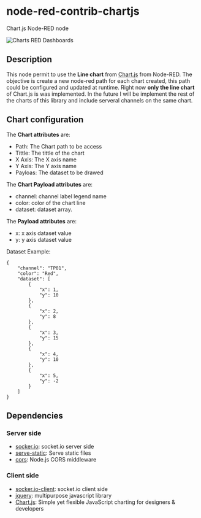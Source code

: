 # node-red-contrib-chartjs
Chart.js Node-RED node

![Charts RED Dashboards](https://user-images.githubusercontent.com/1216181/52352347-b4195f00-2a2c-11e9-9f15-ef9f1b781108.png)

## Description
This node permit to use the **Line chart** from [Chart.js](https://www.chartjs.org/) from Node-RED. The objective is create a new node-red path for each chart created, this path could be configured and updated at runtime. Right now **only the line chart** of Chart.js is was implemented. In the future I will be implement the rest of the charts of this library and include serveral channels on the same chart.

## Chart configuration
The **Chart attributes** are:
* Path: The Chart path to be access
* Tittle: The tittle of the chart
* X Axis: The X axis name
* Y Axis: The Y axis name
* Payloas: The dataset to be drawed

The **Chart Payload attributes** are:
* channel: channel label legend name
* color: color of the chart line
* dataset: dataset array. 

The **Payload attributes** are:
* x: x axis dataset value
* y: y axis dataset value

Dataset Example:
```
{
    "channel": "TP01",
    "color": "Red",
    "dataset": [
        {
            "x": 1,
            "y": 10
        },
        {
            "x": 2,
            "y": 8
        },
        {
            "x": 3,
            "y": 15
        },
        {
            "x": 4,
            "y": 10
        },
        {
            "x": 5,
            "y": -2
        }
    ]
}
```

## Dependencies
### Server side
* [socker.io](https://github.com/socketio/socket.io): socket.io server side
* [serve-static](https://github.com/expressjs/serve-static): Serve static files
* [cors](https://github.com/expressjs/cors): Node.js CORS middleware

### Client side
* [socker.io-client](https://github.com/socketio/socket.io-client): socket.io client side
* [jquery](https://github.com/jquery/jquery): multipurpose javascript library
* [Chart.js](https://www.chartjs.org/): Simple yet flexible JavaScript charting for designers & developers